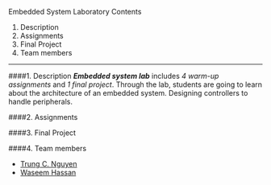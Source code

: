 Embedded System Laboratory
Contents
1. Description
2. Assignments
3. Final Project
4. Team members
___
####1. Description
   **_Embedded system lab_** includes _4 warm-up assignments_ and _1 final project_.
   Through the lab, students are going to learn about the architecture of an embedded system.
   Designing controllers to handle peripherals. 
   
####2. Assignments
  
####3. Final Project
  
####4. Team members
  * [Trung C. Nguyen](nguyencanhtrung@me.com)
  * [Waseem Hassan](waseemh40@gmail.com)
